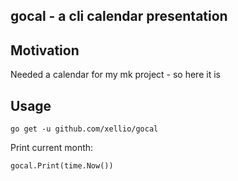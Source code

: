 ## gocal - a cli calendar presentation

## Motivation
Needed a calendar for my mk project - so here it is

## Usage
```
go get -u github.com/xellio/gocal
```
Print current month:
```
gocal.Print(time.Now())
```
